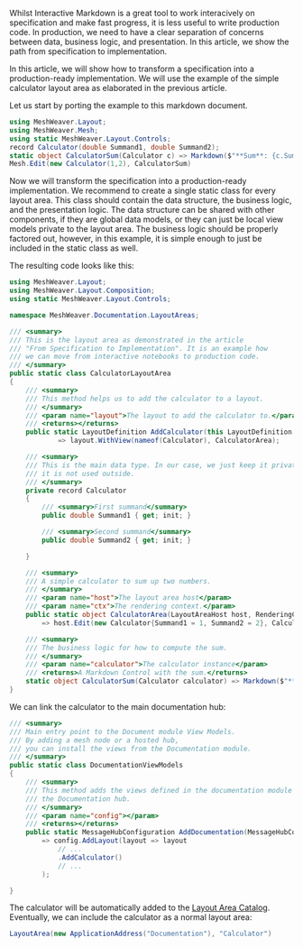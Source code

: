 ﻿---
Title: "From Specification to Implementation"
Abstract: >
  Whilst Notebooks or Interactive Markdown are great for prototyping, they are not
  suitable for production. In production, we need to have a clear separation of
  concerns between data, business logic, and presentation. In this article, we show
  the path from specification to implementation.    
Thumbnail: "images/Specification to Implementation.jpeg"
Published: "2025-02-04"
VideoUrl: "https://www.youtube.com/embed/soujo5VBE00?si=XDLP2Bik8pg1DqBp"
VideoDuration: "00:15:11"
Authors:
  - "Roland Bürgi"
Tags:
  - "Documentation"
  - "Specification"
  - "Layout Area"
  - "Markdown"
---
Whilst Interactive Markdown is a great tool to work 
interacively on specification and make fast progress, 
it is less useful to write production code. In production, 
we need to have a clear separation of concerns between data, 
business logic, and presentation. In this article, 
we show the path from specification to implementation.

In this article, we will show how to transform a specification 
into a production-ready implementation. We will use the example 
of the simple calculator layout area as elaborated in the 
previous article.

Let us start by porting the example to this markdown document. 

```csharp --render Calculator --show-code
using MeshWeaver.Layout;
using MeshWeaver.Mesh;
using static MeshWeaver.Layout.Controls;
record Calculator(double Summand1, double Summand2);
static object CalculatorSum(Calculator c) => Markdown($"**Sum**: {c.Summand1 + c.Summand2}");
Mesh.Edit(new Calculator(1,2), CalculatorSum)
```

Now we will transform the specification into a production-ready implementation. We recommend to create a single static class for every layout area. This class should contain the data structure, the business logic, and the presentation logic. The data structure can be shared with other components, if they are global data models, or they can just be local view models private to the layout area. The business logic should be properly factored out, however, in this example, it is simple enough to just be included in the static class as well. 

The resulting code looks like this:
```csharp
using MeshWeaver.Layout;
using MeshWeaver.Layout.Composition;
using static MeshWeaver.Layout.Controls;

namespace MeshWeaver.Documentation.LayoutAreas;

/// <summary>
/// This is the layout area as demonstrated in the article
/// "From Specification to Implementation". It is an example how
/// we can move from interactive notebooks to production code.
/// </summary>
public static class CalculatorLayoutArea
{
    /// <summary>
    /// This method helps us to add the calculator to a layout.
    /// </summary>
    /// <param name="layout">The layout to add the calculator to.</param>
    /// <returns></returns>
    public static LayoutDefinition AddCalculator(this LayoutDefinition layout)
            => layout.WithView(nameof(Calculator), CalculatorArea);

    /// <summary>
    /// This is the main data type. In our case, we just keep it private, as
    /// it is not used outside.
    /// </summary>
    private record Calculator
    {
        /// <summary>First summand</summary>
        public double Summand1 { get; init; }

        /// <summary>Second summand</summary>
        public double Summand2 { get; init; }

    }

    /// <summary>
    /// A simple calculator to sum up two numbers. 
    /// </summary>
    /// <param name="host">The layout area host</param>
    /// <param name="ctx">The rendering context.</param>
    public static object CalculatorArea(LayoutAreaHost host, RenderingContext ctx) 
        => host.Edit(new Calculator{Summand1 = 1, Summand2 = 2}, CalculatorSum);

    /// <summary>
    /// The business logic for how to compute the sum.
    /// </summary>
    /// <param name="calculator">The calculator instance</param>
    /// <returns>A Markdown Control with the sum.</returns>
    static object CalculatorSum(Calculator calculator) => Markdown($"**Sum**: {calculator.Summand1 + calculator.Summand2}");
}
```

We can link the calculator to the main documentation hub:

```csharp
/// <summary>
/// Main entry point to the Document module View Models.
/// By adding a mesh node or a hosted hub,
/// you can install the views from the Documentation module.
/// </summary>
public static class DocumentationViewModels
{
    /// <summary>
    /// This method adds the views defined in the documentation module to
    /// the Documentation hub.
    /// </summary>
    /// <param name="config"></param>
    /// <returns></returns>
    public static MessageHubConfiguration AddDocumentation(MessageHubConfiguration config)
        => config.AddLayout(layout => layout
            // ...
            .AddCalculator()
            // ...
        );

}
```

The calculator will be automatically added to the [Layout Area Catalog](/app/Documentation/LayoutAreas). Eventually, we can include the calculator as a normal layout area:
```csharp --render Calculator-Area --show-code
LayoutArea(new ApplicationAddress("Documentation"), "Calculator")
```